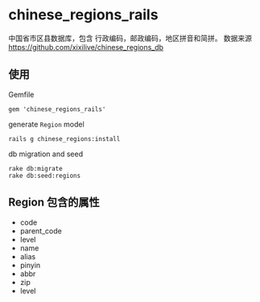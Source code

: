# chinese_regions_rails

中国省市区县数据库，包含 行政编码，邮政编码，地区拼音和简拼。 数据来源 https://github.com/xixilive/chinese_regions_db

## 使用

Gemfile

```
gem 'chinese_regions_rails'
```

generate `Region` model

```
rails g chinese_regions:install
```

db migration and seed

```
rake db:migrate
rake db:seed:regions
```

## Region 包含的属性

* code
* parent_code
* level
* name
* alias
* pinyin
* abbr
* zip
* level
